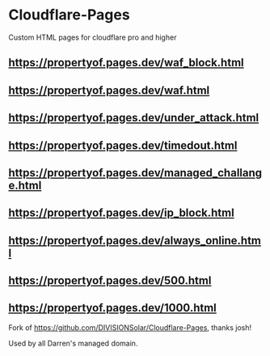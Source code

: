 # Cloudflare-Pages

Custom HTML pages for cloudflare pro and higher

https://propertyof.pages.dev/waf_block.html
----
https://propertyof.pages.dev/waf.html
----
https://propertyof.pages.dev/under_attack.html
----
https://propertyof.pages.dev/timedout.html
----
https://propertyof.pages.dev/managed_challange.html
----
https://propertyof.pages.dev/ip_block.html
----
https://propertyof.pages.dev/always_online.html
----
https://propertyof.pages.dev/500.html
----
https://propertyof.pages.dev/1000.html
----


Fork of https://github.com/DIVISIONSolar/Cloudflare-Pages, thanks josh!

Used by all Darren's managed domain.